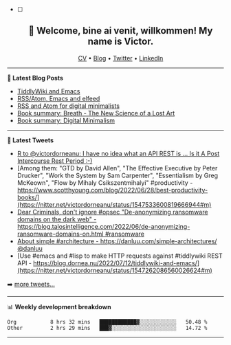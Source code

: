   - [ ] <h2 align="center">👋 Welcome, bine ai venit, willkommen! My name is Victor. </h2>
                    <p align="center">
                    <a href="https://dornea.nu/cv">CV</a> •
                    <a href="https://blog.dornea.nu">Blog</a> •
                    <a href="https://twitter.com/victordorneanu">Twitter</a> •
                    <a href="https://www.linkedin.com/in/victor-dorneanu/">LinkedIn</a> 
                    </p>

  <!--
  **dorneanu/dorneanu** is a ✨ _special_ ✨ repository because its `README.md` (this file) appears on your GitHub profile.

  Here are some ideas to get you started:

  - 🔭 I’m currently working on ...
  - 🌱 I’m currently learning ...
  - 👯 I’m looking to collaborate on ...
  - 🤔 I’m looking for help with ...
  - 💬 Ask me about ...
  - 📫 How to reach me: ...
  - 😄 Pronouns: ...
  - ⚡ Fun fact: ...
  -->

  ---

  **📝 Latest Blog Posts**

  <!-- BLOG-POST-LIST:START -->
- [TiddlyWiki and Emacs](https://blog.dornea.nu/2022/07/12/tiddlywiki-and-emacs/)
- [RSS/Atom, Emacs and elfeed](https://blog.dornea.nu/2022/06/29/rss/atom-emacs-and-elfeed/)
- [RSS and Atom for digital minimalists](https://blog.dornea.nu/2022/06/13/rss-and-atom-for-digital-minimalists/)
- [Book summary: Breath - The New Science of a Lost Art](https://blog.dornea.nu/2022/05/30/book-summary-breath-the-new-science-of-a-lost-art/)
- [Book summary: Digital Minimalism](https://blog.dornea.nu/2022/05/02/book-summary-digital-minimalism/)
<!-- BLOG-POST-LIST:END -->

  ---

  **📱 Latest Tweets**

  <!-- TWITTER:START -->
- [R to @victordorneanu: I have no idea what an API REST is ... Is it A Post Intercourse Rest Period :-&rpar;](https://nitter.net/BeaBonobo/status/1547617122192216064#m)
- [Among them: &quot;GTD by David Allen&quot;, &quot;The Effective Executive by Peter Drucker&quot;, &quot;Work the System by Sam Carpenter&quot;, &quot;Essentialism by Greg McKeown&quot;, &quot;Flow by Mihaly Csikszentmihalyi&quot; #productivity - https://www.scotthyoung.com/blog/2022/06/28/best-productivity-books/](https://nitter.net/victordorneanu/status/1547533600819666944#m)
- [Dear Criminals, don&#39;t ignore #opsec &quot;De-anonymizing ransomware domains on the dark web&quot; - https://blog.talosintelligence.com/2022/06/de-anonymizing-ransomware-domains-on.html #ransomware](https://nitter.net/victordorneanu/status/1547523040870862848#m)
- [About simple #architecture - https://danluu.com/simple-architectures/ @danluu](https://nitter.net/victordorneanu/status/1547521345667358720#m)
- [Use #emacs and #lisp to make HTTP requests against #tiddlywiki REST API - https://blog.dornea.nu/2022/07/12/tiddlywiki-and-emacs/](https://nitter.net/victordorneanu/status/1547262086560026624#m)
<!-- TWITTER:END -->

  ➡️ [more tweets...](https://twitter.com/victordorneanu)

  ---

  📊 **Weekly development breakdown**

  <!--START_SECTION:waka-->

```text
Org           8 hrs 32 mins   ████████████▓░░░░░░░░░░░░   50.48 %
Other         2 hrs 29 mins   ███▓░░░░░░░░░░░░░░░░░░░░░   14.72 %
```

<!--END_SECTION:waka-->

  ---
